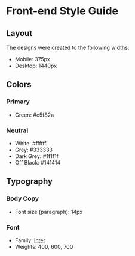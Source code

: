 # Front-end Style Guide

## Layout

The designs were created to the following widths:

- Mobile: 375px
- Desktop: 1440px

## Colors

### Primary

- Green: #c5f82a

### Neutral

- White: #ffffff
- Grey: #333333
- Dark Grey: #1f1f1f
- Off Black: #141414

## Typography

### Body Copy

- Font size (paragraph): 14px

### Font

- Family: [Inter](https://fonts.google.com/specimen/Inter)
- Weights: 400, 600, 700

